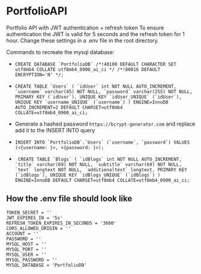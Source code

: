 # PortfolioAPI
Portfolio API with JWT authentication + refresh token
To ensure authentication the JWT is valid for 5 seconds and the refresh token for 1 hour.
Change these settings in a .env file in the root directory.

Commands to recreate the mysql database: 
- ``` CREATE DATABASE `PortfolioDB` /*!40100 DEFAULT CHARACTER SET utf8mb4 COLLATE utf8mb4_0900_ai_ci */ /*!80016 DEFAULT ENCRYPTION='N' */; ```

- ```CREATE TABLE `Users` (
  `idUser` int NOT NULL AUTO_INCREMENT,
  `username` varchar(45) NOT NULL,
  `password` varchar(255) NOT NULL,
  PRIMARY KEY (`idUser`),
  UNIQUE KEY `idUser_UNIQUE` (`idUser`),
  UNIQUE KEY `username_UNIQUE` (`username`)
) ENGINE=InnoDB AUTO_INCREMENT=2 DEFAULT CHARSET=utf8mb4 COLLATE=utf8mb4_0900_ai_ci; ```
- Generate a hashed password ```https://bcrypt-generator.com``` and replace add it to the INSERT INTO query
- ``` INSERT INTO `PortfolioDB`.`Users`
(`username`,
`password`)
VALUES
(<{username: }>,
<{password: }>); ```
- ```  CREATE TABLE `Blogs` (
  `idBlogs` int NOT NULL AUTO_INCREMENT,
  `title` varchar(69) NOT NULL,
  `subtitle` varchar(69) NOT NULL,
  `text` longtext NOT NULL,
  `additionaltext` longtext,
  PRIMARY KEY (`idBlogs`),
  UNIQUE KEY `idBlogs_UNIQUE` (`idBlogs`)
) ENGINE=InnoDB DEFAULT CHARSET=utf8mb4 COLLATE=utf8mb4_0900_ai_ci; ```



## How the .env file should look like
```
TOKEN_SECRET = ''
JWT_EXPIRES_IN = '5s'
REFRESH_TOKEN_EXPIRES_IN_SECONDS = '3600'
CORS_ALLOWED_ORIGIN = ''
ACCOUNT = ''
PASSWORD = ''
MYSQL_HOST = ''
MYSQL_PORT = ''
MYSQL_USER = ''
MYSQL_PASSWORD = ''
MYSQL_DATABASE = 'PortfolioDB'
```
